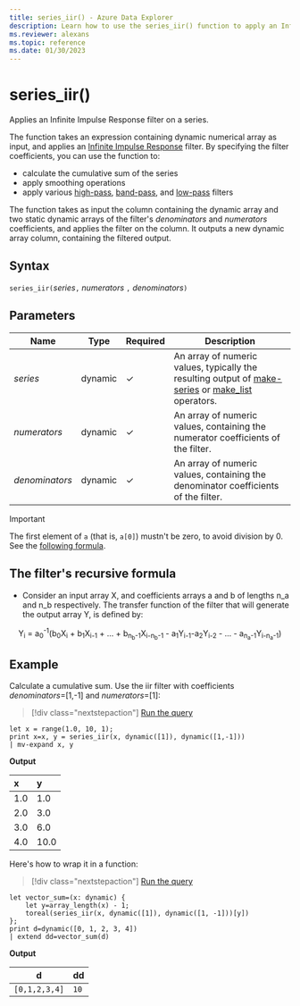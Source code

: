 ```yaml
---
title: series_iir() - Azure Data Explorer
description: Learn how to use the series_iir() function to apply an Infinite Impulse Response filter on a series.
ms.reviewer: alexans
ms.topic: reference
ms.date: 01/30/2023
---
```

# series_iir()

Applies an Infinite Impulse Response filter on a series.  

The function takes an expression containing dynamic numerical array as input, and applies an [Infinite Impulse Response](https://en.wikipedia.org/wiki/Infinite_impulse_response) filter. By specifying the filter coefficients, you can use the function to:

* calculate the cumulative sum of the series
* apply smoothing operations
* apply various [high-pass](https://en.wikipedia.org/wiki/High-pass_filter), [band-pass](https://en.wikipedia.org/wiki/Band-pass_filter), and [low-pass](https://en.wikipedia.org/wiki/Low-pass_filter) filters

The function takes as input the column containing the dynamic array and two static dynamic arrays of the filter's *denominators* and *numerators* coefficients, and applies the filter on the column. It outputs a new dynamic array column, containing the filtered output.  

## Syntax

`series_iir(`*series*`,` *numerators* `,` *denominators*`)`

## Parameters

| Name | Type | Required | Description |
|--|--|--|--|
| *series* | dynamic | &check; | An array of numeric values, typically the resulting output of [make-series](make-seriesoperator.md) or [make_list](makelist-aggfunction.md) operators.|
| *numerators* | dynamic | &check; | An array of numeric values, containing the numerator coefficients of the filter.|
| *denominators* | dynamic | &check; | An array of numeric values, containing the denominator coefficients of the filter.|

> [!IMPORTANT]
> The first element of `a` (that is, `a[0]`) mustn't be zero, to avoid division by 0. See the [following formula](#the-filters-recursive-formula).

## The filter's recursive formula

* Consider an input array X, and coefficients arrays a and b of lengths n_a and n_b respectively. The transfer function of the filter that will generate the output array Y, is defined by:

<div align="center">
Y<sub>i</sub> = a<sub>0</sub><sup>-1</sup>(b<sub>0</sub>X<sub>i</sub>
 + b<sub>1</sub>X<sub>i-1</sub> + ... + b<sub>n<sub>b</sub>-1</sub>X<sub>i-n<sub>b</sub>-1</sub>
 - a<sub>1</sub>Y<sub>i-1</sub>-a<sub>2</sub>Y<sub>i-2</sub> - ... - a<sub>n<sub>a</sub>-1</sub>Y<sub>i-n<sub>a</sub>-1</sub>)
</div>

## Example

Calculate a cumulative sum. 
Use the iir filter with coefficients *denominators*=[1,-1] and *numerators*=[1]:  

> [!div class="nextstepaction"]
> <a href="https://dataexplorer.azure.com/clusters/help/databases/Samples?query=H4sIAAAAAAAAA8tJLVGoULBVKErMS0/VMNQz0FEwBGFNa66Cosw8oKRthY5CJVBFcWpRZmpxfGZmkQZQJKUyLzE3M1kj2jBWE5mnowsU0OSqUcgt002tKEjMS1EA6QcAEyBol2cAAAA=" target="_blank">Run the query</a>

```kusto
let x = range(1.0, 10, 1);
print x=x, y = series_iir(x, dynamic([1]), dynamic([1,-1]))
| mv-expand x, y
```

**Output**

| x | y |
|:--|:--|
|1.0|1.0|
|2.0|3.0|
|3.0|6.0|
|4.0|10.0|

Here's how to wrap it in a function:

> [!div class="nextstepaction"]
> <a href="https://dataexplorer.azure.com/clusters/help/databases/Samples?query=H4sIAAAAAAAAA02OzQrCMBCE73mKOSaQglVPljxJKSE0iwbSKNsoCeq7GwR/5jY73ywTKeNGcz6zXa+LkeUAX5NbwqxwF2iKjajGMbtqI6VjPsmi0KEf3nFrkotyJQ602hBYFv15Icd+Uv9Oo2sXNdZJiecgLhxShjdfYKPRmK3GTmPfmAeoZEoe3pvfSunVC0CCVEu3AAAA" target="_blank">Run the query</a>

```kusto
let vector_sum=(x: dynamic) {
    let y=array_length(x) - 1;
    toreal(series_iir(x, dynamic([1]), dynamic([1, -1]))[y])
};
print d=dynamic([0, 1, 2, 3, 4])
| extend dd=vector_sum(d)
```

**Output**

|d            |dd  |
|-------------|----|
|`[0,1,2,3,4]`|`10`|
